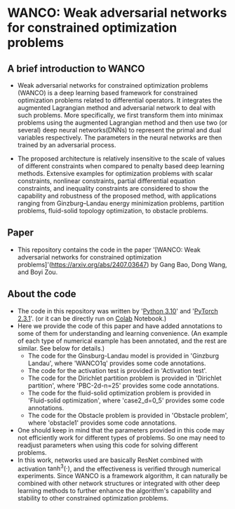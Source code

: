 # WANCO: Weak adversarial networks for constrained optimization problems

## A brief introduction to WANCO
* Weak adversarial networks for constrained optimization problems (WANCO) is a deep learning based framework for constrained optimization problems related to differential operators. It integrates the augmented Lagrangian method and adversarial network to deal with such problems. More specifically, we first transform them into minimax problems using the augmented Lagrangian method and then use two (or several) deep neural networks(DNNs) to represent the primal and dual variables respectively. The parameters in the neural networks are then trained by an adversarial process.

* The proposed architecture is relatively insensitive to the scale of values of different constraints when compared to penalty based deep learning methods. Extensive examples for optimization problems with scalar constraints, nonlinear constraints, partial differential equation constraints, and inequality constraints are considered to show the capability and robustness of the proposed method, with applications ranging from Ginzburg–Landau energy minimization problems, partition problems, fluid-solid topology optimization, to obstacle problems.

## Paper
* This repository contains the code in the paper '[WANCO: Weak adversarial networks for constrained optimization problems]'(https://arxiv.org/abs/2407.03647) by Gang Bao, Dong Wang, and Boyi Zou.

## About the code
* The code in this repository was written by '[Python 3.10](https://www.python.org/downloads/)' and '[PyTorch 2.3.1](https://pytorch.org/get-started/locally/)'. (or it can be directly run on [Colab](https://colab.google/) Notebook.)
* Here we provide the code of this paper and have added annotations to some of them for understanding and learning convenience. (An example of each type of numerical example has been annotated, and the rest are similar. See below for details.)
  * The code for the Ginsburg-Landau model is provided in 'Ginzburg Landau', where 'WANCO1q' provides some code annotations.
  * The code for the activation test is provided in 'Activation test'.
  * The code for the Dirichlet partition problem is provided in 'Dirichlet partition', where 'PBC-2d-n=25' provides some code annotations.
  * The code for the fluid-solid optimization problem is provided in 'Fluid-solid optimization', where 'case2_d=0_5' provides some code annotations.
  * The code for the Obstacle problem is provided in 'Obstacle problem', where 'obstacle1' provides some code annotations.
* One should keep in mind that the parameters provided in this code may not efficiently work for different types of problems. So one may need to readjust parameters when using this code for solving different problems.
* In this work, networks used are basically ResNet combined with activation $\tanh^3(\cdot)$, and the effectiveness is verified through numerical experiments. Since WANCO is a framework algorithm, it can naturally be combined with other network structures or integrated with other deep learning methods to further enhance the algorithm's capability and stability to other constrained optimization problems. 
